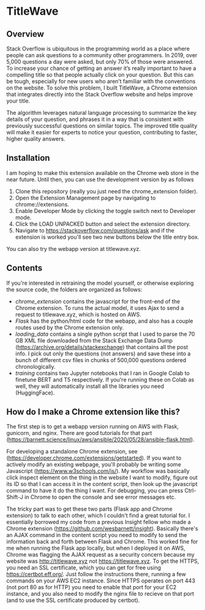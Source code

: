 # TitleWave

## Overview
Stack Overflow is ubiquitous in the programming world as a place where people can ask questions to a community other programmers. In 2019, over 5,000 questions a day were asked, but only 70% of those were answered. To increase your chance of getting an answer it’s really important to have a compelling title so that people actually click on your question. But this can be tough, especially for new users who aren’t familiar with the conventions on the website. To solve this problem, I built TitleWave, a Chrome extension that integrates directly into the Stack Overflow website and helps improve your title.

The algorithm leverages natural language processing to summarize the key details of your question, and phrases it in a way that is consistent with previously successful questions on similar topics. The improved title quality will make it easier for experts to notice your question, contributing to faster, higher quality answers.

## Installation
I am hoping to make this extension available on the Chrome web store in the near future.
Until then, you can use the development version by as follows
1. Clone this repository (really you just need the chrome_extension folder).
2. Open the Extension Management page by navigating to chrome://extensions.
3. Enable Developer Mode by clicking the toggle switch next to Developer mode.
4. Click the LOAD UNPACKED button and select the extension directory.
5. Navigate to https://stackoverflow.com/questions/ask and if the extension is worked you'll see two new buttons below the title entry box.

You can also try the webapp version at titlewave.xyz.

## Contents
If you're interested in retraining the model yourself, or otherwise exploring the source code, the folders are organized as follows:
* _chrome\_extension_ contains the javascript for the front-end of the Chrome extension. To runs the actual model, it uses Ajax to send a request to titlewave.xyz, which is hosted on AWS.
* _Flask_ has the python/html code for the webapp, and also has a couple routes used by the Chrome extension only.
* _loading\_data_ contains a single python script that I used to parse the 70 GB XML file downloaded from the Stack Exchange Data Dump (https://archive.org/details/stackexchange) that contains all the post info. I pick out only the questions (not answers) and save these into a bunch of different csv files in chunks of 500,000 questions ordered chronologically.
* _training_ contains two Jupyter notebooks that I ran in Google Colab to finetune BERT and T5 respectively. If you're running these on Colab as well, they will automatically install all the libraries you need (HuggingFace).

## How do I make a Chrome extension like this?
The first step is to get a webapp version running on AWS with Flask, gunicorn, and nginx.
There are good tutorials for that part (https://barnett.science/linux/aws/ansible/2020/05/28/ansible-flask.html).

For developing a standalone Chrome extension, see (https://developer.chrome.com/extensions/getstarted).
If you want to actively modify an existing webpage, you'll probably be writing some Javascript (https://www.w3schools.com/js/).
My workflow was basically click inspect element on the thing in the website I want to modify, figure out its ID so that I can access it in the content script, then look up the javascript command to have it do the thing I want.
For debugging, you can press Ctrl-Shift-J in Chrome to open the console and see error messages etc.

The tricky part was to get these two parts (Flask app and Chrome extension) to talk to each other, which I couldn't find a great tutorial for.
I essentially borrowed my code from a previous Insight fellow who made a Chrome extension (https://github.com/wesbarnett/insight).
Basically there's an AJAX command in the content script you need to modify to send the information back and forth between Flask and Chrome.
This worked fine for me when running the Flask app locally, but when I deployed it on AWS, Chrome was flagging the AJAX request as a security concern because my website was http://titlewave.xyz not https://titlewave.xyz.
To get the HTTPS, you need an SSL certificate, which you can get for free using https://certbot.eff.org/.
Just follow the instructions there, running a few commands on your AWS EC2 instance.
Since HTTPS operates on port 443 (not port 80 as for HTTP) you need to enable that port for your EC2 instance, and you also need to modify the nginx file to recieve on that port (and to use the SSL certificate produced by certbot).





